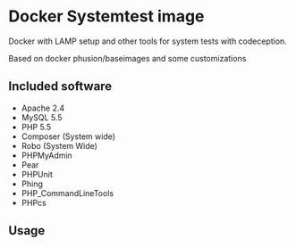 # Docker Systemtest image
Docker with LAMP setup and other tools for system tests with codeception.

Based on docker phusion/baseimages and some customizations

## Included software

* Apache 2.4
* MySQL 5.5
* PHP 5.5
* Composer (System wide)
* Robo (System Wide)
* PHPMyAdmin
* Pear
* PHPUnit
* Phing
* PHP_CommandLineTools
* PHPcs

## Usage


